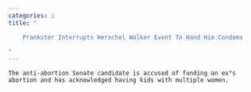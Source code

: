 ```yaml
---
categories: i
title: "

    Prankster Interrupts Herschel Walker Event To Hand Him Condoms

"
---
```



    The anti-abortion Senate candidate is accused of funding an ex"s abortion and has acknowledged having kids with multiple women.


